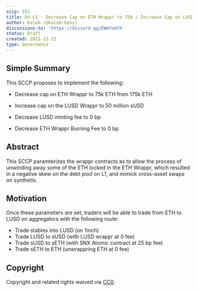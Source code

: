 ```yaml
---
sccp: 151
title: On L1 - Decrease Cap on ETH Wrappr to 75k / Increase Cap on LUSD Wrappr to 50 Million sUSD / Decrease Burning Fee on ETH Wrappr to 0 / Decrease Minting Fee on LUSD Wrappr to 0
author: Kaleb (@kaleb-keny)
discussions-to: 'https://discord.gg/EWmYsH7X'
status: Draft
created: 2021-11-22
type: Governance
---
```


## Simple Summary
<!--"If you can't explain it simply, you don't understand it well enough." Provide a simplified and layman-accessible explanation of the SCCP.-->

This SCCP proposes to implement the following:
 
 - Decrease cap on ETH Wrappr to 75k ETH from 175k ETH

 - Increase cap on the LUSD Wrappr to 50 million sUSD

 - Decrease LUSD minting fee to 0 bp

 - Decrease ETH Wrappr Burning Fee to 0 bp

## Abstract
<!--A short (~200 word) description of the variable change proposed.-->

This SCCP paramterizes the wrappr contracts as to allow the process of unwinding away some of the ETH locked in the ETH Wrappr, which resulted in a negative skew on the debt pool on L1, and mimick cross-asset swaps on synthetix.

## Motivation
<!--The motivation is critical for SCCPs that want to update variables within Synthetix. It should clearly explain why the existing variable is not incentive aligned. SCCP submissions without sufficient motivation may be rejected outright.-->

Once these parameters are set, traders will be able to trade from ETH to LUSD on aggregators with the following route:
- Trade stables into LUSD (on 1inch)
- Trade LUSD to sUSD (with LUSD wrappr at 0 fee)
- Trade sUSD to sETH (with SNX Atomic contract at 25 bp fee)
- Trade sETH to ETH (unwrappring ETH at 0 fee)


## Copyright
Copyright and related rights waived via [CC0](https://creativecommons.org/publicdomain/zero/1.0/).
